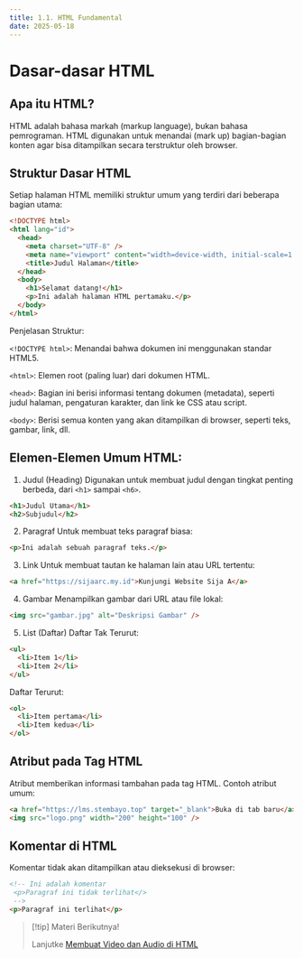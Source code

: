 ```yaml
---
title: 1.1. HTML Fundamental
date: 2025-05-18
---
```


# Dasar-dasar HTML

## Apa itu HTML?

HTML adalah bahasa markah (markup language), bukan bahasa pemrograman. HTML digunakan untuk menandai (mark up) bagian-bagian konten agar bisa ditampilkan secara terstruktur oleh browser.

## Struktur Dasar HTML

Setiap halaman HTML memiliki struktur umum yang terdiri dari beberapa bagian utama:

```html
<!DOCTYPE html>
<html lang="id">
  <head>
    <meta charset="UTF-8" />
    <meta name="viewport" content="width=device-width, initial-scale=1.0" />
    <title>Judul Halaman</title>
  </head>
  <body>
    <h1>Selamat datang!</h1>
    <p>Ini adalah halaman HTML pertamaku.</p>
  </body>
</html>
```

Penjelasan Struktur:

`<!DOCTYPE html>`: Menandai bahwa dokumen ini menggunakan standar HTML5.

`<html>`: Elemen root (paling luar) dari dokumen HTML.

`<head>`: Bagian ini berisi informasi tentang dokumen (metadata), seperti judul halaman, pengaturan karakter, dan link ke CSS atau script.

`<body>`: Berisi semua konten yang akan ditampilkan di browser, seperti teks, gambar, link, dll.

## Elemen-Elemen Umum HTML:

1. Judul (Heading)
   Digunakan untuk membuat judul dengan tingkat penting berbeda, dari `<h1>` sampai `<h6>`.

```html
<h1>Judul Utama</h1>
<h2>Subjudul</h2>
```

2. Paragraf
   Untuk membuat teks paragraf biasa:

```html
<p>Ini adalah sebuah paragraf teks.</p>
```

3. Link
   Untuk membuat tautan ke halaman lain atau URL tertentu:

```html
<a href="https://sijaarc.my.id">Kunjungi Website Sija A</a>
```

4. Gambar
   Menampilkan gambar dari URL atau file lokal:

```html
<img src="gambar.jpg" alt="Deskripsi Gambar" />
```

5. List (Daftar)
   Daftar Tak Terurut:

```html
<ul>
  <li>Item 1</li>
  <li>Item 2</li>
</ul>
```

Daftar Terurut:

```html
<ol>
  <li>Item pertama</li>
  <li>Item kedua</li>
</ol>
```

## Atribut pada Tag HTML

Atribut memberikan informasi tambahan pada tag HTML. Contoh atribut umum:

```html
<a href="https://lms.stembayo.top" target="_blank">Buka di tab baru</a>
<img src="logo.png" width="200" height="100" />
```

## Komentar di HTML

Komentar tidak akan ditampilkan atau dieksekusi di browser:

```html
<!-- Ini adalah komentar 
 <p>Paragraf ini tidak terlihat</>
 -->
<p>Paragraf ini terlihat</p>
```

> [!tip] Materi Berikutnya!
>
> Lanjutke [Membuat Video dan Audio di HTML](html-2.md)
